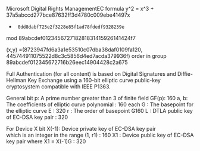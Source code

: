 ﻿Microsoft Digital Rights ManagementEC formula 
y^2 = x^3 + 37a5abccd277bce87632ff3d4780c009ebe41497x 
+      0dd8dabf725e2f3228e85f1ad78fdedf9328239e 
mod  89abcdef012345672718281831415926141424f7 
 
 
(x,y) 
=(8723947fd6a3a1e53510c07dba38daf0109fa120, 
445744911075522d8c3c5856d4ed7acda379936f) 
order in group 
89abcdef012345672716b26eec14904428c2a675 
 
 
 
 
Full Authentication (for all content) is based on Digital Signatures and Diffie-Hellman Key Exchange 
using a 160-bit elliptic curve public-key cryptosystem compatible with IEEE P1363. 
 
 
General                                                                      bit 
p: A prime number greater than 3 of finite field GF(p): 160 
a, b: The coefficients of elliptic curve polynomial   : 160 each 
G : The basepoint for the elliptic curve E   : 320 
r : The order of basepoint G160 
L : DTLA public key of EC-DSA key pair   : 320 
 
 
For Device X                           bit 
X(-1): Device private key of EC-DSA key pair    
           which is an integer in the range (1, r1) : 160 
X1 : Device public key of EC-DSA key pair where X1 = X(-1)G   : 320 
 
 